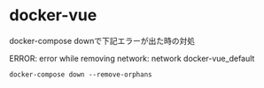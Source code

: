 # docker-vue

docker-compose downで下記エラーが出た時の対処

ERROR: error while removing network: network docker-vue_default 

`docker-compose down --remove-orphans`
